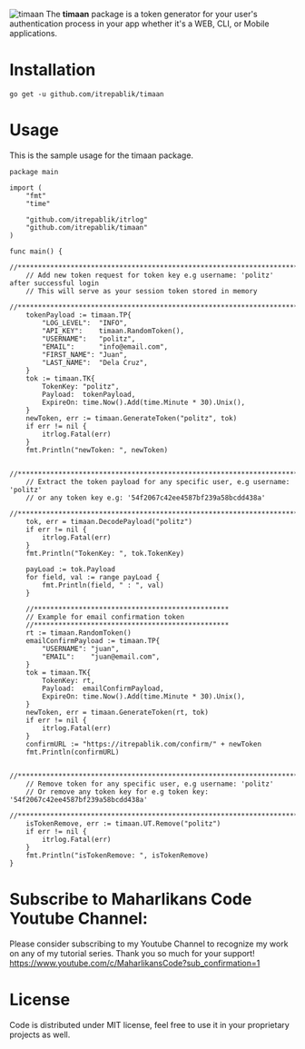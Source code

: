 
![timaan](https://user-images.githubusercontent.com/58651329/82109578-beff8b00-9769-11ea-9f38-826f38901ff1.png)
The **timaan** package is a token generator for your user's authentication process in your app whether it's a WEB, CLI, or Mobile applications.

# Installation
```
go get -u github.com/itrepablik/timaan
```

# Usage
This is the sample usage for the timaan package.
```
package main

import (
	"fmt"
	"time"

	"github.com/itrepablik/itrlog"
	"github.com/itrepablik/timaan"
)

func main() {
	//*************************************************************************************
	// Add new token request for token key e.g username: 'politz' after successful login
	// This will serve as your session token stored in memory
	//*************************************************************************************
	tokenPayload := timaan.TP{
		"LOG_LEVEL":  "INFO",
		"API_KEY":    timaan.RandomToken(),
		"USERNAME":   "politz",
		"EMAIL":      "info@email.com",
		"FIRST_NAME": "Juan",
		"LAST_NAME":  "Dela Cruz",
	}
	tok := timaan.TK{
		TokenKey: "politz",
		Payload:  tokenPayload,
		ExpireOn: time.Now().Add(time.Minute * 30).Unix(),
	}
	newToken, err := timaan.GenerateToken("politz", tok)
	if err != nil {
		itrlog.Fatal(err)
	}
	fmt.Println("newToken: ", newToken)

	//*****************************************************************************
	// Extract the token payload for any specific user, e.g username: 'politz'
	// or any token key e.g: '54f2067c42ee4587bf239a58bcdd438a'
	//*****************************************************************************
	tok, err = timaan.DecodePayload("politz")
	if err != nil {
		itrlog.Fatal(err)
	}
	fmt.Println("TokenKey: ", tok.TokenKey)

	payLoad := tok.Payload
	for field, val := range payLoad {
		fmt.Println(field, " : ", val)
	}

	//************************************************
	// Example for email confirmation token
	//************************************************
	rt := timaan.RandomToken()
	emailConfirmPayload := timaan.TP{
		"USERNAME": "juan",
		"EMAIL":    "juan@email.com",
	}
	tok = timaan.TK{
		TokenKey: rt,
		Payload:  emailConfirmPayload,
		ExpireOn: time.Now().Add(time.Minute * 30).Unix(),
	}
	newToken, err = timaan.GenerateToken(rt, tok)
	if err != nil {
		itrlog.Fatal(err)
	}
	confirmURL := "https://itrepablik.com/confirm/" + newToken
	fmt.Println(confirmURL)

	//*********************************************************************************
	// Remove token for any specific user, e.g username: 'politz'
	// Or remove any token key for e.g token key: '54f2067c42ee4587bf239a58bcdd438a'
	//*********************************************************************************
	isTokenRemove, err := timaan.UT.Remove("politz")
	if err != nil {
		itrlog.Fatal(err)
	}
	fmt.Println("isTokenRemove: ", isTokenRemove)
}
```

# Subscribe to Maharlikans Code Youtube Channel:
Please consider subscribing to my Youtube Channel to recognize my work on any of my tutorial series. Thank you so much for your support!
https://www.youtube.com/c/MaharlikansCode?sub_confirmation=1

# License
Code is distributed under MIT license, feel free to use it in your proprietary projects as well.
